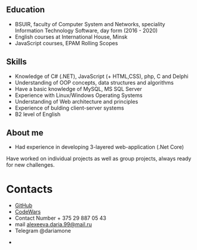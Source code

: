 ## Education

* BSUIR, faculty of Computer System and Networks, speciality Information Technology Software, day form (2016 - 2020)
* English courses at International House, Minsk
* JavaScript courses, EPAM Rolling Scopes

## Skills

* Knowledge of C# (.NET), JavaScript (+ HTML,CSS), php, C and Delphi
* Understanding of OOP concepts, data structures and algorithms
* Have a basic knowledge of MySQL, MS SQL Server
* Experience with Linux/Windows Operating Systems
* Understanding of Web architecture and principles
* Experience of bulding client-server systems
* B2 level of English

## About me
* Had experience in developing 3-layered web-application (.Net Core)

Have worked on individual projects as well as group projects, always ready for new challenges.

# Contacts
 * [GitHub](https://github.com/alexeevaDaria) 
 * [CodeWars](https://www.codewars.com/users/RNBGOD)
 * Contact Number + 375 29 887 05 43
 * mail           alexeeva.daria.99@mail.ru
 * Telegram       @dariamone
 - 


 
